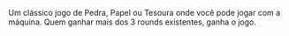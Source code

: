 Um clássico jogo de Pedra, Papel ou Tesoura onde você pode jogar com a máquina. Quem ganhar mais dos 3 rounds existentes, ganha o jogo.
